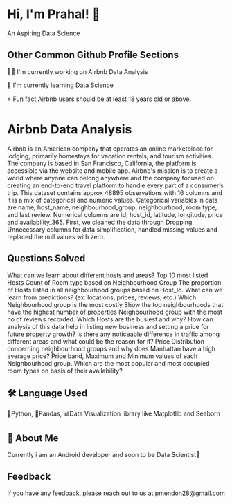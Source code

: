 
# Hi, I'm Prahal! 👋

An Aspiring Data Science 
## Other Common Github Profile Sections
👩‍💻 I'm currently working on Airbnb Data Analysis

🧠 I'm currently learning Data Science

⚡️ Fun fact Airbnb users should be at least 18 years old or above.


# Airbnb Data Analysis

Airbnb is an American company that operates an online marketplace for lodging, primarily homestays for vacation rentals, and tourism activities. The company is based in San Francisco, California, the platform is accessible via the website and mobile app. Airbnb's mission is to create a world where anyone can belong anywhere and the company focused on creating an end-to-end travel platform to handle every part of a consumer’s trip. This dataset contains approx 48895 observations with 16 columns and it is a mix of categorical and numeric values. Categorical variables in data are name, host_name, neighbourhood_group, neighbourhood, room type, and last review. Numerical columns are id, host_id, latitude, longitude, price and availability_365. First, we cleaned the data through Dropping Unnecessary columns for data simplification, handled missing values and replaced the null values with zero.

## Questions Solved

What can we learn about different hosts and areas?
Top 10 most listed Hosts
Count of Room type based on Neighbourhood Group
The proportion of Hosts listed in all neighbourhood groups based on Host_Id.
What can we learn from predictions? (ex: locations, prices, reviews, etc.)
Which Neighbourhood group is the most costly
Show the top neighbourhoods that have the highest number of properties
Neighbourhood group with the most no of reviews recorded.
Which Hosts are the busiest and why?
How can analysis of this data help in listing new business and setting a price for future property growth?
Is there any noticeable difference in traffic among different areas and what could be the reason for it?
Price Distribution concerning neighbourhood groups and why does Manhattan have a high average price?
Price band, Maximum and Minimum values of each Neighbourhood group.
Which are the most popular and most occupied room types on basis of their availability?

## 🛠 Language Used
🐍Python, 🐼Pandas, 📊Data Visualization library like Matplotlib and Seaborn


## 🚀 About Me
Currently i am an Android developer and soon to be Data Scientist🤯

## Feedback

If you have any feedback, please reach out to us at pmendon28@gmail.com
